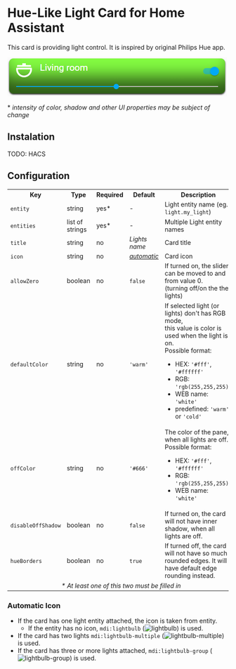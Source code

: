 # Hue-Like Light Card for Home Assistant

This card is providing light control. It is inspired by original Philips Hue app.

![Screen1](/doc/screen1.png)

\* *intensity of color, shadow and other UI properties may be subject of change*

## Instalation
TODO: HACS

## Configuration
<table>
  <tr>
    <th>Key</th>
    <th>Type</th>
    <th>Required</th>
    <th>Default</th>
    <th>Description</th>
  </tr>
  <tr>
    <td><code>entity</code></td>
    <td>string</td>
    <td>yes*</td>
    <td>-</td>
    <td>Light entity name (eg. <code>light.my_light</code>)</td>
  </tr>
  <tr>
    <td><code>entities</code></td>
    <td>list of strings</td>
    <td>yes*</td>
    <td>-</td>
    <td>Multiple Light entity names</td>
  </tr>
  <tr>
    <td><code>title</code></td>
    <td>string</td>
    <td>no</td>
    <td><i>Lights name</i></td>
    <td>Card title</td>
  </tr>
  <tr>
    <td><code>icon</code></td>
    <td>string</td>
    <td>no</td>
    <td><i><a href="#automatic-icon">automatic</a></i></td>
    <td>Card icon</td>
  </tr>
  <tr>
    <td><code>allowZero</code></td>
    <td>boolean</td>
    <td>no</td>
    <td><code>false</code></td>
    <td>If turned on, the slider can be moved to and from value 0.<br/>(turning off/on the the lights)</td>
  </tr>
  <tr>
    <td><code>defaultColor</code></td>
    <td>string</td>
    <td>no</td>
    <td><code>'warm'</code></td>
    <td>
      If selected light (or lights) don't has RGB mode,<br/>this value is color is used when the light is on.<br/>Possible format:
      <ul>
        <li>HEX: <code>'#fff'</code>, <code>'#ffffff'</code></li>
        <li>RGB: <code>'rgb(255,255,255)'</code></li>
        <li>WEB name: <code>'white'</code></li>
        <li>predefined: <code>'warm'</code> or <code>'cold'</code></td></li>
      </ul>
  </tr>
  <tr>
    <td><code>offColor</code></td>
    <td>string</td>
    <td>no</td>
    <td><code>'#666'</code></td>
    <td>
      The color of the pane, when all lights are off.<br/>Possible format:
      <ul>
        <li>HEX: <code>'#fff'</code>, <code>'#ffffff'</code></li>
        <li>RGB: <code>'rgb(255,255,255)'</code></li>
        <li>WEB name: <code>'white'</code></li>
      </ul>
    </td>
  </tr>
  <tr>
    <td><code>disableOffShadow</code></td>
    <td>boolean</td>
    <td>no</td>
    <td><code>false</code></td>
    <td>If turned on, the card will not have inner shadow, when all lights are off.</td>
  </tr>
  <tr>
    <td><code>hueBorders</code></td>
    <td>boolean</td>
    <td>no</td>
    <td><code>true</code></td>
    <td>If turned off, the card will not have so much rounded edges. It will have default edge rounding instead.</td>
  </tr>
  <tr>
    <td colspan="5" style="text-align: center">
      <i>* At least one of this two must be filled in</i>
    </td>
  </tr>
</table>

### Automatic Icon
- If the card has one light entity attached, the icon is taken from entity.
    - If the entity has no icon, `mdi:lightbulb` (![lightbulb](https://user-images.githubusercontent.com/10837736/171443813-5e0dc16c-de15-43a1-9e96-0917c038e0a9.svg)) is used.
- If the card has two lights `mdi:lightbulb-multiple` (![lightbulb-multiple](https://user-images.githubusercontent.com/10837736/171444016-4b571fcf-0e30-4eca-9baf-61a710c17c05.svg)) is used.
- If the card has three or more lights attached, `mdi:lightbulb-group` (![lightbulb-group](https://user-images.githubusercontent.com/10837736/171444069-639d41d5-1dc7-4bd7-8104-b77f52df86fb.svg)) is used.
